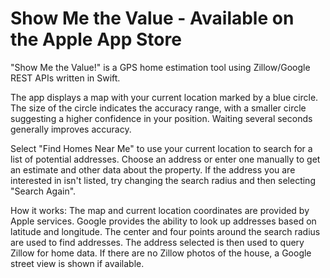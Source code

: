 # Show Me the Value - Available on the Apple App Store

"Show Me the Value!" is a GPS home estimation tool using Zillow/Google REST APIs written in Swift.

The app displays a map with your current location marked by a blue circle. The size of the circle indicates the accuracy range, with a smaller circle suggesting a higher confidence in your position. Waiting several seconds generally improves accuracy.

Select "Find Homes Near Me" to use your current location to search for a list of potential addresses. Choose an address or enter one manually to get an estimate and other data about the property. If the address you are interested in isn't listed, try changing the search radius and then selecting "Search Again".

How it works: The map and current location coordinates are provided by Apple services. Google provides the ability to look up addresses based on latitude and longitude. The center and four points around the search radius are used to find addresses. The address selected is then used to query Zillow for home data. If there are no Zillow photos of the house, a Google street view is shown if available.
